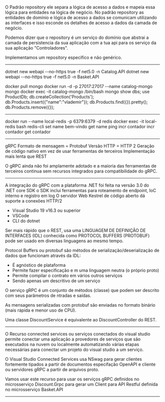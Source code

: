 O Padrão repository ele separa a lógica de acesso a dados e mapeia essa lógica para entidades na lógica de negócio.
No padrão repository as entidades de domínio e lógica de acesso a dados se comunicam utilizando as interfaces e isso esconde os detalhes de acesso a dados da camada de negócio.

Podemos dizer que o repository é um serviço do domínio que abstrai a camada de persistencia da sua aplicação com a tua api para os serviço da sua aplicação "Controladores".

Implementamos um repository especifico e não genérico.

____________________________
dotnet new webapi --no-https true -f net5.0 -n Catalog.API
dotnet new webapi --no-https true -f net5.0 -n Basket.API


docker pull mongo
docker run -d -p 27017:27017 --name catalog-mongo mongo
docker exec -it catalog-mongo /bin/bash
mongo
show dbs;
use ProductDb;
db.createCollection('Products');
db.Products.insert({"name":"vlademir"});
db.Products.find({}).pretty();
db.Products.remove({});


____________

docker run --name local-redis -p 6379:6379 -d redis
docker exec -it local-redis bash
redis-cli
set name bem-vindo
get name
ping
incr contador
incr contador
get contador

_______________________________________________

gRPC
Formato de mensagem = Protobuf
Versão HTTP = HTTP 2
Geração de código nativo em vez de usar ferramentas de terceiros
Implementação mais lenta que REST

O gRPC ainda não foi amplamente adotado  e a maioria das ferramentas de terceiros continua sem recursos integrados para compatibilidade do gRPC.

______________________

A integração do gRPC com a plataforma .NET foi feita na versão 3.0 do .NET core SDK
o SDK inclui ferramentas para roteamento de endpoint, IoC interno e registro em log
O servidor Web Kestrel de código aberto dá suporte a conexões HTTP/2
- Visual Studio 19 v16.3 ou superior
- VSCode
- CLI do dotnet

Ser mais rápido que o REST, usa uma LINGUAGEM DE DEFINIÇÂO DE INTERFACES (IDL) conhecida como PROTOCOL BUFFERS (PROTOBUF) pode ser usado em diversas linguagens ao mesmo tempo.

Protocol Buffers ou protobuf são métodos de serialização/deserialização de dados que funcionam através da IDL:
- É agnóstico de plataforma
- Permite fazer especificação e m uma linguagem neutra (o próprio proto)
- Permite compilar o contrato em vários outros serviços
- Sendo apenas um descritivo de um serviço

O serviço gRPC é um conjunto de métodos (classe) que podem ser descrito com seus parâmetros de ntradas e saídas.

As mensagens serializadas com protobuf são enviadas no formato binário (mais rápida e menor uso de CPU).

Uma classe DiscountService é equivalente ao DiscountController do REST.

________________________________________________________________________________________________

O Recurso connected services ou serviços conectados do visual studio permite conectar uma aplicação a provedores de serviços que são executados na nuvem ou localmente automatizando várias etapas necessárias para conectar um projeto do visual studio a um serviço.

O Visual Studio Connected Services usa NSwag para gerar clientes fortemente tipados a partir de documentos especifação OpenAPI e cliente ou servidores gRPC a partir de arquivos proto.

Vamos usar este recurso para usar os serviços gRPC definidos no microsserviço Discount.Grpc para gerar um Client para API Restful definida no microsserviço Basket.API
_________________________________________________________________________________________________



